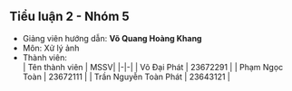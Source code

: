 ## Tiểu luận 2 - Nhóm 5
- Giảng viên hướng dẫn: **Võ Quang Hoàng Khang**
-  Môn: Xử lý ảnh
- Thành viên: <br>
  | Tên thành viên | MSSV|
  |-|-|
  | Võ Đại Phát | 23672291 |
  | Phạm Ngọc Toàn | 23672111 |
  | Trần Nguyễn Toàn Phát | 23643121 |
